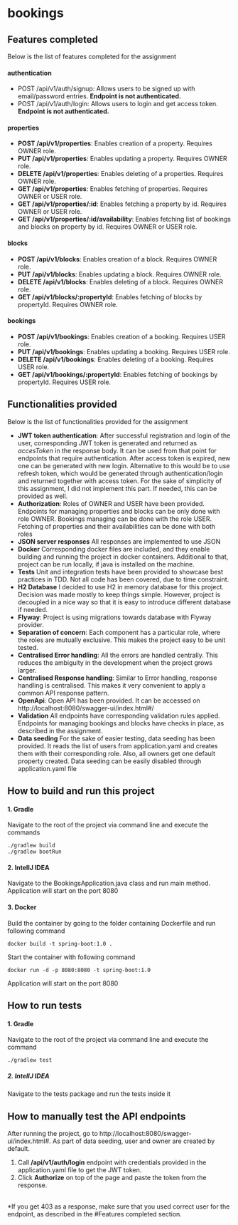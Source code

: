 # bookings #

## Features completed
Below is the list of features completed for the assignment
<br>
#### authentication
* POST /api/v1/auth/signup: Allows users to be signed up with email/password entries. **Endpoint is not authenticated.**
  <br>
* POST /api/v1/auth/login: Allows users to login and get access token. **Endpoint is not authenticated.**

#### properties

* **POST /api/v1/properties**: Enables creation of a property. Requires OWNER role.
  <br>
* **PUT /api/v1/properties**: Enables updating a property. Requires OWNER role.
  <br>
* **DELETE /api/v1/properties**: Enables deleting of a properties. Requires OWNER role.
  <br>
* **GET /api/v1/properties**: Enables fetching of properties. Requires OWNER or USER role.
  <br>
* **GET /api/v1/properties/:id**: Enables fetching a property by id. Requires OWNER or USER role.
  <br>
* **GET /api/v1/properties/:id/availability**: Enables fetching list of bookings and blocks on property by id. Requires OWNER or USER role.
  <br>
#### blocks
* **POST /api/v1/blocks**: Enables creation of a block. Requires OWNER role.
  <br>
* **PUT /api/v1/blocks**: Enables updating a block. Requires OWNER role.
  <br>
* **DELETE /api/v1/blocks**: Enables deleting of a block. Requires OWNER role.
  <br>
* **GET /api/v1/blocks/:propertyId**: Enables fetching of blocks by propertyId. Requires OWNER role.
  <br>
#### bookings
* **POST /api/v1/bookings**: Enables creation of a booking. Requires USER role.
  <br>
* **PUT /api/v1/bookings**: Enables updating a booking. Requires USER role.
  <br>
* **DELETE /api/v1/bookings**: Enables deleting of a booking. Requires USER role.
  <br>
* **GET /api/v1/bookings/:propertyId**: Enables fetching of bookings by propertyId. Requires USER role.

## Functionalities provided
Below is the list of functionalities provided for the assignment
<br>
* **JWT token authentication**: After successful registration and login of the user, corresponding JWT token is generated and returned as *accesToken* in the response body. It can be used from that point for endpoints that require authentication. After access token is expired, new one can be generated with new login. Alternative to this would be to use refresh token, which would be generated through authentication/login and returned together with access token. For the sake of simplicity of this assignment, I did not implement this part. If needed, this can be provided as well.
  <br>
* **Authorization**: Roles of OWNER and USER have been provided. Endpoints for managing properties and blocks can be only done with role OWNER. Bookings managing can be done with the role USER. Fetching of properties and their availabilities can be done with both roles
* **JSON server responses** All responses are implemented to use JSON
  <br>
* **Docker** Corresponding docker files are included, and they enable building and running the project in docker containers. Additional to that, project can be run locally, if java is installed on the machine.
  <br>
* **Tests** Unit and integration tests have been provided to showcase best practices in TDD. Not all code has been covered, due to time constraint.
  <br>
* **H2 Database** I decided to use H2 in memory database for this project. Decision was made mostly to keep things simple. However, project is decoupled in a nice way so that it is easy to introduce different database if needed.
  <br>
* **Flyway**: Project is using migrations towards database with Flyway provider.
  <br>
* **Separation of concern**: Each component has a particular role, where the roles are mutually exclusive. This makes the project easy to be unit tested.
  <br>
* **Centralised Error handling**: All the errors are handled centrally. This reduces the ambiguity in the development when the project grows larger.
  <br>
* **Centralised Response handling**: Similar to Error handling, response handling is centralised. This makes it very convenient to apply a common API response pattern.
* **OpenApi**: Open API has been provided. It can be accessed on http://localhost:8080/swagger-ui/index.html#/
* **Validation** All endpoints have corresponding validation rules applied. Endpoints for managing bookings and blocks have checks in place, as described in the assignment.
* **Data seeding** For the sake of easier testing, data seeding has been provided. It reads the list of users from application.yaml and creates them with their corresponding role. Also, all owners get one default property created. Data seeding can be easily disabled through application.yaml file
## How to build and run this project
#### 1. Gradle
Navigate to the root of the project via command line and execute the commands
```
./gradlew build
./gradlew bootRun
```
#### 2. IntellJ IDEA
Navigate to the BookingsApplication.java class and run main method. Application will start on the port 8080

#### 3. Docker
Build the container by going to the folder containing Dockerfile and run following command
```
docker build -t spring-boot:1.0 .
```
Start the container with following command
```
docker run -d -p 8080:8080 -t spring-boot:1.0
```
Application will start on the port 8080

## How to run tests
#### 1. Gradle
Navigate to the root of the project via command line and execute the command
```
./gradlew test
```
##### 2. IntellJ IDEA
Navigate to the tests package and run the tests inside it
<br>

## How to manually test the API endpoints

After running the project, go to http://localhost:8080/swagger-ui/index.html#. As part of data seeding, user and owner are created by default.
<br>
1. Call **/api/v1/auth/login** endpoint with credentials provided in the application.yaml file to get the JWT token.
2. Click **Authorize** on top of the page and paste the token from the response.

<br>
*If you get 403 as a response, make sure that you used correct user for the endpoint, as described in the #Features completed section.
